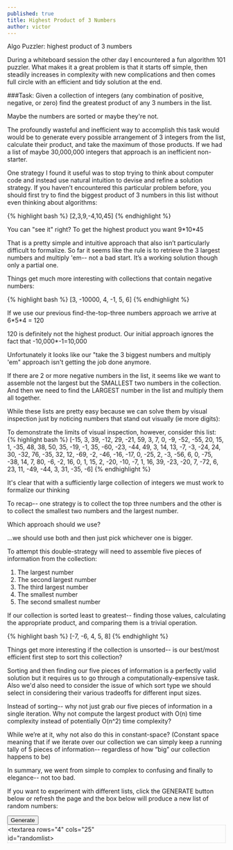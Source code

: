 ```yaml
---
published: true
title: Highest Product of 3 Numbers
author: victor
---
```




Algo Puzzler: highest product of 3 numbers

During a whiteboard session the other day I encountered a fun algorithm 101 puzzler. What makes it a great problem is that it starts off simple, then steadily increases in complexity with new complications and then comes full circle with an efficient and tidy solution at the end.
 
###Task: Given a collection of integers (any combination of positive, negative, or zero) find the greatest product of any 3 numbers in the list.

Maybe the numbers are sorted or maybe they're not.

The profoundly wasteful and inefficient way to accomplish this task would would be to generate every possible arrangement of 3 integers from the list, calculate their product, and take the maximum of those products. If we had a list of maybe 30,000,000 integers that approach is an inefficient non-starter.

One strategy I found it useful was to stop trying to think about computer code and instead use natural intuition to devise and refine a solution strategy. If you haven’t encountered this particular problem before, you should first try to find the biggest product of 3 numbers in this list without even thinking about algorithms:

{% highlight bash %}
[2,3,9,-4,10,45]
{% endhighlight %}


You can "see it" right? To get the highest product you want 9\*10\*45

That is a pretty simple and intuitive approach that also isn’t particularly difficult to formalize. So far it seems like the rule is to retrieve the 3 largest numbers and multiply 'em-- not a bad start. It’s a working solution though only a partial one. 

Things get much more interesting with collections that contain negative numbers:

{% highlight bash %}
[3, -10000, 4, -1, 5, 6]
{% endhighlight %}

If we use our previous find-the-top-three numbers approach we arrive at 6\*5\*4 = 120

120 is definitely not the highest product. Our initial approach ignores the fact that -10,000*-1=10,000

Unfortunately it looks like our "take the 3 biggest numbers and multiply 'em" approach isn't getting the job done anymore.

If there are 2 or more negative numbers in the list, it seems like we want to assemble not the largest but the SMALLEST two numbers in the collection. And then we need to find the LARGEST number in the list and multiply them all together.

While these lists are pretty easy because we can solve them by visual inspection just by noticing numbers that stand out visually (ie more digits):

To demonstrate the limits of visual inspection, however, consider this list:
{% highlight bash %}
[-15, 3, 39, -12, 29, -21, 59, 3, 7, 0, -9, -52, -55, 20, 15, 1, -35, 48, 38, 50, 35, -19, -1, 35, -60, -23, -44, 49, 3, 14, 13, -7, -3, -24, 24, 30, -32, 76, -35, 32, 12, -69, -2, -46, -16, -17, 0, -25, 2, -3, -56, 6, 0, -75, -38, 14, 7, 80, -6, -2, 16, 0, 1, 15, 2, -20, -10, -7, 1, 16, 39, -23, -20, 7, -72, 6, 23, 11, -49, -44, 3, 31, -35, -6]
{% endhighlight %}



It's clear that with a sufficiently large collection of integers we must work to formalize our thinking


To recap-- one strategy is to collect the top three numbers and the other is to collect the smallest two numbers and the largest number.

Which approach should we use?

...we should use both and then just pick whichever one is bigger.


To attempt this double-strategy will need to assemble five pieces of information from the collection:

1) The largest number
2) The second largest number
3) The third largest number
4) The smallest number
5) The second smallest number

If our collection is sorted least to greatest-- finding those values, calculating the appropriate product, and comparing them is a trivial operation.


{% highlight bash %}
[-7, -6, 4, 5, 8]
{% endhighlight %}


Things get more interesting if the collection is unsorted-- is our best/most efficient first step to sort this collection?

Sorting and then finding our five pieces of information is a perfectly valid solution but it requires us to go through a computationally-expensive task. Also we'd also need to consider the issue of which sort type we should select in considering their various tradeoffs for different input sizes.

Instead of sorting-- why not just grab our five pieces of information in a single iteration. Why not compute the largest product with O(n) time complexity instead of potentially O(n^2) time complexity? 

While we’re at it, why not also do this in constant-space? (Constant space meaning that if we iterate over our collection we can simply keep a running tally of 5 pieces of information-- regardless of how “big” our collection happens to be)

In summary, we went from simple to complex to confusing and finally to elegance-- not too bad. 

If you want to experiment with different lists, click the GENERATE button below or refresh the page and the box below will produce a new list of random numbers:

<button id='generateBtn'>Generate</button>
<span id="fakePre"><textarea rows="4" cols="25" id="randomlist></textarea></span>



<script type="text/javascript">
var generator = function(){
  var output = [];
  var seed = Math.ceil((Math.random()*40) + 80);
  for (var i = 0; i < seed; i++){
    var negCheck = Math.floor(Math.random()*2);

    if (negCheck === 1){
      output.push(Math.floor(Math.random()*seed));      
    }else{
      output.push(Math.floor(Math.random()*seed*-1));
    }

  }
  return output;
};

var append = function(el, input){
  var ref = document.getElementById(el);
  ref.value = "[" + input + "]";
};

document.getElementById("generateBtn").addEventListener("click", function(){
    append("randomlist", generator());
});

append("randomlist", "[1,2,3,4]");



</script>

<style type="text/css">
  #fakePre{
    background: #f5f5f8;
    display: block;
    padding: 9.5px;
    margin: 0 0 10px;
    font-size: 13px;
    line-height: 1.428571429;
    color: #333;
    word-break: break-all;
    word-wrap: break-word;
    background-color: #f5f5f5;
    border: 1px dotted #ccc;
    border-radius: 4px;
    padding: 0;
    font-size: inherit;
    color: inherit;
    white-space: pre-wrap;
    background-color: transparent;
    border-radius: 0;
  }

</style>
